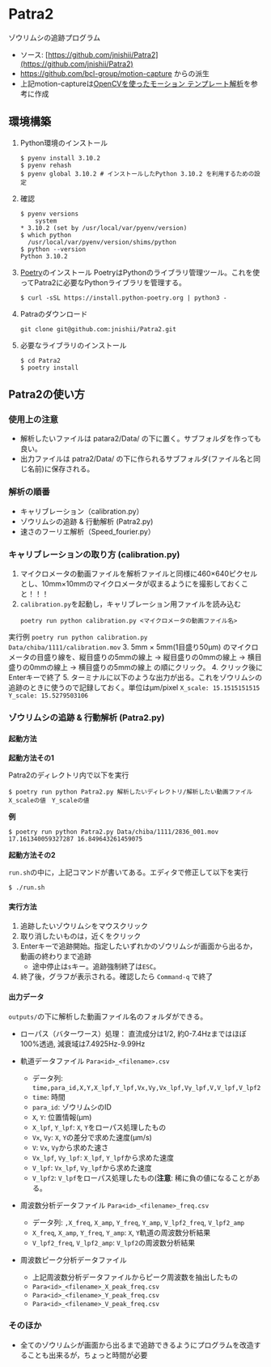 # Patra2

ゾウリムシの追跡プログラム

- ソース: [https://github.com/jnishii/Patra2](https://github.com/jnishii/Patra2)
- https://github.com/bcl-group/motion-capture からの派生
- 上記motion-captureは[OpenCVを使ったモーション テンプレート解析](https://qiita.com/hitomatagi/items/a4ecf7babdbe710208ae)を参考に作成

## 環境構築

1. Python環境のインストール

    ```
    $ pyenv install 3.10.2
    $ pyenv rehash
    $ pyenv global 3.10.2 # インストールしたPython 3.10.2 を利用するための設定
    ```
2. 確認
    ```
    $ pyenv versions
    	system
    * 3.10.2 (set by /usr/local/var/pyenv/version)
    $ which python
      /usr/local/var/pyenv/version/shims/python
    $ python --version
    Python 3.10.2
    ```
3. [Poetry](https://python-poetry.org/docs/)のインストール
    PoetryはPythonのライブラリ管理ツール。これを使ってPatra2に必要なPythonライブラリを管理する。
    ```
    $ curl -sSL https://install.python-poetry.org | python3 -
    ```
4. Patraのダウンロード
    ```
    git clone git@github.com:jnishii/Patra2.git
    ```
5. 必要なライブラリのインストール
    ```
    $ cd Patra2
    $ poetry install
    ```

## Patra2の使い方
### 使用上の注意

- 解析したいファイルは patara2/Data/ の下に置く。サブフォルダを作っても良い。
- 出力ファイルは patra2/Data/ の下に作られるサブフォルダ(ファイル名と同じ名前)に保存される。

### 解析の順番

- キャリブレーション（calibration.py）
- ゾウリムシの追跡 & 行動解析 (Patra2.py)
- 速さのフーリエ解析（Speed_fourier.py）

### キャリブレーションの取り方 (calibration.py)

1. マイクロメータの動画ファイルを解析ファイルと同様に460×640ピクセルとし、10mm×10mmのマイクロメータが収まるようにを撮影しておくこと！！！
2. `calibration.py`を起動し，キャリブレーション用ファイルを読み込む
    ```
    poetry run python calibration.py <マイクロメータの動画ファイル名>
    ```
実行例
    ```
    poetry run python calibration.py Data/chiba/1111/calibration.mov
    ```
3. 5mm × 5mm(1目盛り50μm) のマイクロメータの目盛り線を、縦目盛りの5mmの線上 → 縦目盛りの0mmの線上 → 横目盛りの0mmの線上 → 横目盛りの5mmの線上 の順にクリック。
4. クリック後にEnterキーで終了
5. ターミナルに以下のような出力が出る。これをゾウリムシの追跡のときに使うので記録しておく。単位はμm/pixel
    ```
    X_scale: 15.1515151515 
    Y_scale: 15.5279503106 
    ```

### ゾウリムシの追跡 & 行動解析 (Patra2.py)

#### 起動方法
**起動方法その1**

Patra2のディレクトリ内で以下を実行

```
$ poetry run python Patra2.py 解析したいディレクトリ/解析したい動画ファイル　X_scaleの値　Y_scaleの値
```

**例**

```
$ poetry run python Patra2.py Data/chiba/1111/2836_001.mov 17.161340059327287 16.849643261459075
```


**起動方法その2**

`run.sh`の中に，上記コマンドが書いてある。エディタで修正して以下を実行
```
$ ./run.sh
```

#### 実行方法

1. 追跡したいゾウリムシをマウスクリック
2. 取り消したいものは，近くをクリック
3. Enterキーで追跡開始。指定したいずれかのゾウリムシが画面から出るか，動画の終わりまで追跡
    -  途中停止は`s`キー。追跡強制終了は`ESC`。
5. 終了後，グラフが表示される。確認したら `Command-q` で終了


#### 出力データ

`outputs/`の下に解析した動画ファイル名のフォルダができる。

- ローパス（バターワース）処理： 直流成分は1/2, 約0-7.4Hzまではほぼ100%透過, 減衰域は7.4925Hz-9.99Hz
- 軌道データファイル `Para<id>_<filename>.csv`
    - データ列: `time,para_id,X,Y,X_lpf,Y_lpf,Vx,Vy,Vx_lpf,Vy_lpf,V,V_lpf,V_lpf2`
    - `time`: 時間
    - `para_id`: ゾウリムシのID
    - `X`, `Y`: 位置情報(μm)
    - `X_lpf`, `Y_lpf`: `X`, `Y`をローパス処理したもの
    - `Vx`, `Vy`: `X`, `Y`の差分で求めた速度(μm/s)
    - `V`: `Vx`, `Vy`から求めた速さ
    - `Vx_lpf`, `Vy_lpf`: `X_lpf`, `Y_lpf`から求めた速度
    - `V_lpf`: `Vx_lpf`, `Vy_lpf`から求めた速度
    - `V_lpf2`: `V_lpf`をローパス処理したもの(**注意**: 稀に負の値になることがある。

- 周波数分析データファイル `Para<id>_<filename>_freq.csv`
    - データ列: `,X_freq`, `X_amp`, `Y_freq`, `Y_amp`, `V_lpf2_freq`, `V_lpf2_amp`
    - `X_freq`, `X_amp`, `Y_freq`, `Y_amp`: `X`, `Y`軌道の周波数分析結果
    - `V_lpf2_freq`, `V_lpf2_amp`: `V_lpf2`の周波数分析結果
- 周波数ピーク分析データファイル
    - 上記周波数分析データファイルからピーク周波数を抽出したもの
    - `Para<id>_<filename>_X_peak_freq.csv`
    - `Para<id>_<filename>_Y_peak_freq.csv`
    - `Para<id>_<filename>_V_peak_freq.csv`


### そのほか

- 全てのゾウリムシが画面から出るまで追跡できるようにプログラムを改造することも出来るが，ちょっと時間が必要
